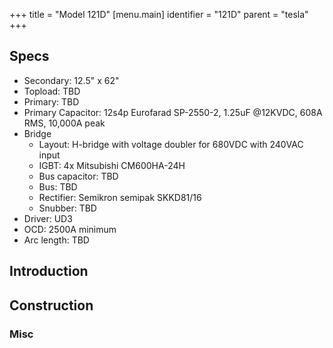 +++
title = "Model 121D"
[menu.main]
identifier = "121D"
parent = "tesla"
+++

## Specs

* Secondary: 12.5" x 62"
* Topload: TBD
* Primary: TBD
* Primary Capacitor: 12s4p Eurofarad SP-2550-2, 1.25uF @12KVDC, 608A RMS, 10,000A peak
* Bridge
  * Layout: H-bridge with voltage doubler for 680VDC with 240VAC input
  * IGBT: 4x Mitsubishi CM600HA-24H
  * Bus capacitor: TBD
  * Bus: TBD
  * Rectifier: Semikron semipak SKKD81/16
  * Snubber: TBD
* Driver: UD3
* OCD: 2500A minimum
* Arc length: TBD

## Introduction

## Construction

### Misc

